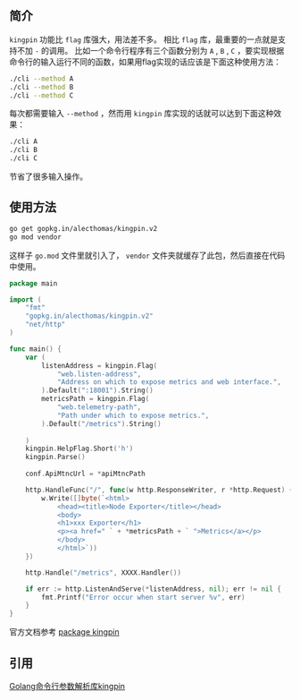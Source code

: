 ## 简介

`kingpin` 功能比 `flag` 库强大，用法差不多。
相比 `flag` 库，最重要的一点就是支持不加 `-` 的调用。
比如一个命令行程序有三个函数分别为 `A` , `B` , `C` ，要实现根据命令行的输入运行不同的函数，如果用flag实现的话应该是下面这种使用方法：

``` BASH
./cli --method A
./cli --method B
./cli --method C
```

每次都需要输入 `--method` ，然而用 `kingpin` 库实现的话就可以达到下面这种效果：
``` BASH 
./cli A
./cli B
./cli C

``` 
节省了很多输入操作。

## 使用方法

``` BASH
go get gopkg.in/alecthomas/kingpin.v2
go mod vendor
```

这样子 `go.mod` 文件里就引入了， `vendor` 文件夹就缓存了此包，然后直接在代码中使用。

``` Go
package main

import (
	"fmt"
	"gopkg.in/alecthomas/kingpin.v2"
	"net/http"
)

func main() {
	var (
		listenAddress = kingpin.Flag(
			"web.listen-address",
			"Address on which to expose metrics and web interface.",
		).Default(":18001").String()
		metricsPath = kingpin.Flag(
			"web.telemetry-path",
			"Path under which to expose metrics.",
		).Default("/metrics").String()
		
	)
	kingpin.HelpFlag.Short('h')
    kingpin.Parse()
    
	conf.ApiMtncUrl = *apiMtncPath

	http.HandleFunc("/", func(w http.ResponseWriter, r *http.Request) {
		w.Write([]byte(`<html>
			<head><title>Node Exporter</title></head>
			<body>
			<h1>xxx Exporter</h1>
			<p><a href=" ` + *metricsPath + ` ">Metrics</a></p>
			</body>
			</html>`))
	})

	http.Handle("/metrics", XXXX.Handler())

	if err := http.ListenAndServe(*listenAddress, nil); err != nil {
		fmt.Printf("Error occur when start server %v", err)
	}
}
```

官方文档参考 [package kingpin
](http://godoc.org/gopkg.in/alecthomas/kingpin.v2)

## 引用

[Golang命令行参数解析库kingpin](https://xuanyu.li/2017/08/05/golang-cli-args-parse/)
